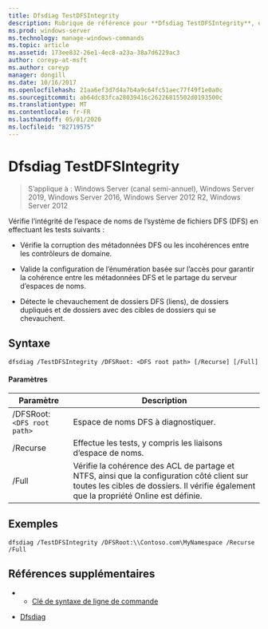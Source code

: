 ```yaml
---
title: Dfsdiag TestDFSIntegrity
description: Rubrique de référence pour **Dfsdiag TestDFSIntegrity**, qui vérifie l’intégrité de l’espace de noms système de fichiers DFS (DFS).
ms.prod: windows-server
ms.technology: manage-windows-commands
ms.topic: article
ms.assetid: 173ee832-26e1-4ec8-a23a-38a7d6229ac3
author: coreyp-at-msft
ms.author: coreyp
manager: dongill
ms.date: 10/16/2017
ms.openlocfilehash: 21aa6ef3d7d4a7b4a9c64fc51aec77f49f1e0a0c
ms.sourcegitcommit: ab64dc83fca28039416c26226815502d0193500c
ms.translationtype: MT
ms.contentlocale: fr-FR
ms.lasthandoff: 05/01/2020
ms.locfileid: "82719575"
---
```

# <a name="dfsdiag-testdfsintegrity"></a>Dfsdiag TestDFSIntegrity

> S’applique à : Windows Server (canal semi-annuel), Windows Server 2019, Windows Server 2016, Windows Server 2012 R2, Windows Server 2012

Vérifie l’intégrité de l’espace de noms de l’système de fichiers DFS (DFS) en effectuant les tests suivants :

- Vérifie la corruption des métadonnées DFS ou les incohérences entre les contrôleurs de domaine.

- Valide la configuration de l’énumération basée sur l’accès pour garantir la cohérence entre les métadonnées DFS et le partage du serveur d’espaces de noms.

- Détecte le chevauchement de dossiers DFS (liens), de dossiers dupliqués et de dossiers avec des cibles de dossiers qui se chevauchent.

## <a name="syntax"></a>Syntaxe

```
dfsdiag /TestDFSIntegrity /DFSRoot: <DFS root path> [/Recurse] [/Full]
```

#### <a name="parameters"></a>Paramètres

| Paramètre | Description |
|-------|--------|
| /DFSRoot:`<DFS root path>`| Espace de noms DFS à diagnostiquer. |
| /Recurse | Effectue les tests, y compris les liaisons d’espace de noms. |
| /Full | Vérifie la cohérence des ACL de partage et NTFS, ainsi que la configuration côté client sur toutes les cibles de dossiers. Il vérifie également que la propriété Online est définie. |

## <a name="examples"></a>Exemples

```
dfsdiag /TestDFSIntegrity /DFSRoot:\\Contoso.com\MyNamespace /Recurse /Full
```

## <a name="additional-references"></a>Références supplémentaires

-   - [Clé de syntaxe de ligne de commande](command-line-syntax-key.md)

-   [Dfsdiag](dfsdiag.md)


